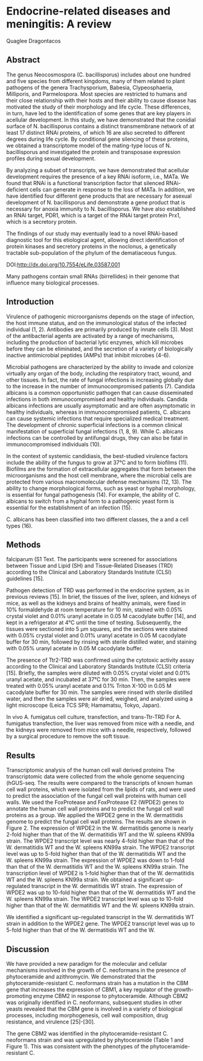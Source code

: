 # Endocrine-related diseases and meningitis: A review
Quaglee Dragontacos


## Abstract
The genus Neocosmospora (C. bacillisporus) includes about one hundred and five species from different kingdoms, many of them related to plant pathogens of the genera Trachysporium, Babesia, Clypeosphaeria, Milliporis, and Parmelospora. Most species are restricted to humans and their close relationship with their hosts and their ability to cause disease has motivated the study of their morphology and life cycle. These differences, in turn, have led to the identification of some genes that are key players in acellular development. In this study, we have demonstrated that the conidial surface of N. bacillisporus contains a distinct transmembrane network of at least 17 distinct RNAi proteins, of which 16 are also secreted to different degrees during life cycle. By conditional gene silencing of these proteins, we obtained a transcriptome model of the mating-type locus of N. bacillisporus and investigated the protein and transposase expression profiles during sexual development.

By analyzing a subset of transcripts, we have demonstrated that acellular development requires the presence of a key RNAi isoform, i.e., MATa. We found that RNAi is a functional transcription factor that silenced RNAi-deficient cells can generate in response to the loss of MATa. In addition, we have identified four different gene products that are necessary for asexual development of N. bacillisporus and demonstrate a gene product that is necessary for anoxia immunity to N. bacillisporus. We have also established an RNAi target, PDR1, which is a target of the RNAi target protein Prx1, which is a secretory protein.

The findings of our study may eventually lead to a novel RNAi-based diagnostic tool for this etiological agent, allowing direct identification of protein kinases and secretory proteins in the noclonus, a genetically tractable sub-population of the phylum of the dematiaceous fungus.

DOI:http://dx.doi.org/10.7554/eLife.03587.001

Many pathogens contain small RNAs (birrellides) in their genome that influence many biological processes.


## Introduction
Virulence of pathogenic microorganisms depends on the stage of infection, the host immune status, and on the immunological status of the infected individual (1, 2). Antibodies are primarily produced by innate cells (3). Most of the antibacterial agents are activated by a range of mechanisms, including the production of bacterial lytic enzymes, which kill microbes before they can be eliminated, and the secretion of a variety of biologically inactive antimicrobial peptides (AMPs) that inhibit microbes (4-6).

Microbial pathogens are characterized by the ability to invade and colonize virtually any organ of the body, including the respiratory tract, wound, and other tissues. In fact, the rate of fungal infections is increasing globally due to the increase in the number of immunocompromised patients (7). Candida albicans is a common opportunistic pathogen that can cause disseminated infections in both immunocompromised and healthy individuals. Candida albicans infections are usually asymptomatic and are often asymptomatic in healthy individuals, whereas in immunocompromised patients, C. albicans can cause systemic infections that require specialized medical treatment. The development of chronic superficial infections is a common clinical manifestation of superficial fungal infections (1, 8, 9). While C. albicans infections can be controlled by antifungal drugs, they can also be fatal in immunocompromised individuals (10).

In the context of systemic candidiasis, the best-studied virulence factors include the ability of the fungus to grow at 37°C and to form biofilms (11). Biofilms are the formation of extracellular aggregates that form between the microorganisms and the host cell membrane, where the microbial cells are protected from various macromolecular defense mechanisms (12, 13). The ability to change morphological forms, such as yeast or hyphal morphology, is essential for fungal pathogenesis (14). For example, the ability of C. albicans to switch from a hyphal form to a pathogenic yeast form is essential for the establishment of an infection (15).

C. albicans has been classified into two different classes, the a and a cell types (16).


## Methods
falciparum (S1 Text. The participants were screened for associations between Tissue and Lipid (SH) and Tissue-Related Diseases (TRD) according to the Clinical and Laboratory Standards Institute (CLSI) guidelines [15].

Pathogen detection of TRD was performed in the endocrine system, as in previous reviews [15]. In brief, the tissues of the liver, spleen, and kidneys of mice, as well as the kidneys and brains of healthy animals, were fixed in 10% formaldehyde at room temperature for 10 min, stained with 0.05% crystal violet and 0.01% uranyl acetate in 0.05 M cacodylate buffer [14], and kept in a refrigerator at 4°C until the time of testing. Subsequently, the tissues were sectioned into 5 µm squares, and the sections were stained with 0.05% crystal violet and 0.01% uranyl acetate in 0.05 M cacodylate buffer for 30 min, followed by rinsing with sterile distilled water, and staining with 0.05% uranyl acetate in 0.05 M cacodylate buffer.

The presence of Ttr2-TRD was confirmed using the cytotoxic activity assay according to the Clinical and Laboratory Standards Institute (CLSI) criteria [15]. Briefly, the samples were diluted with 0.05% crystal violet and 0.01% uranyl acetate, and incubated at 37°C for 30 min. Then, the samples were treated with 0.05% uranyl acetate and 0.1% Triton X-100 in 0.05 M cacodylate buffer for 30 min. The samples were rinsed with sterile distilled water, and then the samples were air dried, weighed, and analyzed using a light microscope (Leica TCS SP8; Hamamatsu, Tokyo, Japan).

In vivo A. fumigatus cell culture, transfection, and trans-Ttr-TRD
For A. fumigatus transfection, the liver was removed from mice with a needle, and the kidneys were removed from mice with a needle, respectively, followed by a surgical procedure to remove the soft tissue.


## Results

Transcriptomic analysis of the human cell wall derived proteins
The transcriptomic data were collected from the whole genome sequencing (hGUS-seq. The results were compared to the transcripts of known human cell wall proteins, which were isolated from the lipids of rats, and were used to predict the association of the fungal cell wall proteins with human cell walls. We used the FoxProtease and FoxProtease E2 (WPDE2) genes to annotate the human cell wall proteins and to predict the fungal cell wall proteins as a group. We applied the WPDE2 gene in the W. dermatitidis genome to predict the fungal cell wall proteins. The results are shown in Figure 2. The expression of WPDE2 in the W. dermatitidis genome is nearly 2-fold higher than that of the W. dermatitidis WT and the W. spleens KN99a strain. The WPDE2 transcript level was nearly 4-fold higher than that of the W. dermatitidis WT and the W. spleens KN99a strain. The WPDE2 transcript level was up to 5-fold higher than that of the W. dermatitidis WT and the W. spleens KN99a strain. The expression of WPDE2 was down to 1-fold than that of the W. dermatitidis WT and the W. spleens KN99a strain. The transcription level of WPDE2 is 1-fold higher than that of the W. dermatitidis WT and the W. spleens KN99a strain. We obtained a significant up-regulated transcript in the W. dermatitidis WT strain. The expression of WPDE2 was up to 10-fold higher than that of the W. dermatitidis WT and the W. spleens KN99a strain. The WPDE2 transcript level was up to 10-fold higher than that of the W. dermatitidis WT and the W. spleens KN99a strain.

We identified a significant up-regulated transcript in the W. dermatitidis WT strain in addition to the WPDE2 gene. The WPDE2 transcript level was up to 5-fold higher than that of the W. dermatitidis WT and the W.


## Discussion
We have provided a new paradigm for the molecular and cellular mechanisms involved in the growth of C. neoformans in the presence of phytoceramide and azithromycin. We demonstrated that the phytoceramide-resistant C. neoformans strain has a mutation in the CBM gene that increases the expression of CBM1, a key regulator of the growth-promoting enzyme CBM2 in response to phytoceramide. Although CBM2 was originally identified in C. neoformans, subsequent studies in other yeasts revealed that the CBM gene is involved in a variety of biological processes, including morphogenesis, cell wall composition, drug resistance, and virulence [25]-[30].

The gene CBM2 was identified in the phytoceramide-resistant C. neoformans strain and was upregulated by phytoceramide (Table 1 and Figure 1). This was consistent with the phenotypes of the phytoceramide-resistant C.
